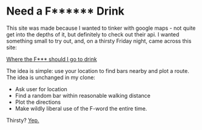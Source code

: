 <h1>Need a F****** Drink</h1>

<p>This site was made because I wanted to tinker with google maps - not quite get into the depths of it, but definitely to check out their api. I wanted something small to try out, and, on a thirsty Friday night, came across this site:</p>

<a href="www.wtfsigtd.com">Where the F*** should I go to drink</a>

<p>The idea is simple: use your location to find bars nearby and plot a route. The idea is unchanged in my clone:</p>

<ul>
	<li>Ask user for location</li>
	<li>Find a random bar within reasonable walking distance</li>
	<li>Plot the directions</li>
	<li>Make wildly liberal use of the F-word the entire time.</li>
</ul>

<p>Thirsty? <a href="http://www.darshanshakya.com/drinks" targe="_blank">Yep.</a></p>

